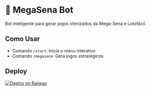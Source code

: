 # 🤖 MegaSena Bot  
Bot inteligente para gerar jogos otimizados da Mega-Sena e Lotofácil.

## Como Usar  
- Comando `/start`: Inicia o menu interativo  
- Comando `/megasena`: Gera jogos estratégicos  

## Deploy  
[![Deploy on Railway](https://railway.app/button.svg)](https://railway.app/new/template?template=python)

